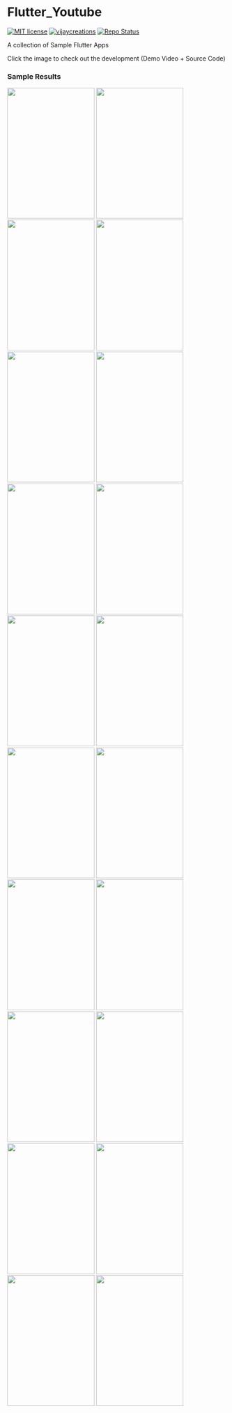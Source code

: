 # Flutter_Youtube

[![MIT license](https://img.shields.io/badge/License-MIT-green.svg)](https://github.com/vijayinyoutube/Flutter_Youtube) [![vijaycreations](https://img.shields.io/website-up-vijaycreations-green-red/http/cv.lbesson.qc.to.svg)](https://www.youtube.com/channel/UCBC_Z7jla1GSITcqLKAtPxQ) [![Repo Status](https://img.shields.io/badge/RepoStatus-Active-blue.svg)](https://github.com/vijayinyoutube/Flutter_Youtube)

A collection of Sample Flutter Apps 

Click the image to check out the development (Demo Video + Source Code)

### Sample Results

[<image src="https://user-images.githubusercontent.com/58719230/90309775-06341e00-df09-11ea-8470-3eb5bd1529c5.png" width="200" height="300">](https://youtu.be/Y4wtgNaA1C4) [<image src="https://user-images.githubusercontent.com/58719230/90309784-12b87680-df09-11ea-99f3-c26d46a90d95.png" width="200" height="300">](https://youtu.be/Y4wtgNaA1C4) [<image src="https://user-images.githubusercontent.com/58719230/90309803-3c719d80-df09-11ea-8af9-3a02506c1749.png" width="200" height="300">](https://youtu.be/fhc7Q27Ng30)  [<image src="https://user-images.githubusercontent.com/58719230/90309882-fff27180-df09-11ea-9713-ee564c077deb.png" width="200" height="300">](https://youtu.be/L5witIhu-44) [<image src="https://user-images.githubusercontent.com/58719230/90309888-084aac80-df0a-11ea-94b3-f266807ea13b.png" width="200" height="300">](https://youtu.be/rYUMcAZMn4E) [<image src="https://user-images.githubusercontent.com/58719230/90309895-18fb2280-df0a-11ea-96eb-847fce9f85c1.png" width="200" height="300">](https://youtu.be/n9Vx6d15vAE) [<image src="https://user-images.githubusercontent.com/58719230/90309899-21535d80-df0a-11ea-9e33-6e1fe48b96d4.png" width="200" height="300">](https://youtu.be/1rCAI5IfSS0) [<image src="https://user-images.githubusercontent.com/58719230/90309905-30d2a680-df0a-11ea-834f-95666f4da9ac.png" width="200" height="300">](https://youtu.be/JX1zTkURlTo) [<image src="https://user-images.githubusercontent.com/58719230/90309906-38924b00-df0a-11ea-8b1f-69d37d4bfadc.png" width="200" height="300">](https://youtu.be/3W9N_Chs71s) [<image src="https://user-images.githubusercontent.com/58719230/90309932-87d87b80-df0a-11ea-985c-3364c2ca882b.png" width="200" height="300">](https://youtu.be/gdx3HJR8cSA) <image src="https://user-images.githubusercontent.com/58719230/90309939-932ba700-df0a-11ea-9cd5-9b7736e226ec.png" width="200" height="300"> [<image src="https://user-images.githubusercontent.com/58719230/90309941-9c1c7880-df0a-11ea-9275-2ad9fce4c846.png" width="200" height="300">](https://youtu.be/_hxWjiHYpyU) [<image src="https://user-images.githubusercontent.com/58719230/90309944-a5a5e080-df0a-11ea-865b-0a57ca3cd78d.png" width="200" height="300">](https://youtu.be/iJG6RTPhsfI) [<image src="https://user-images.githubusercontent.com/58719230/90309946-afc7df00-df0a-11ea-9b87-c4502abe3a35.png" width="200" height="300">](https://youtu.be/azI1fkrE9ss) [<image src="https://user-images.githubusercontent.com/58719230/90309952-bc4c3780-df0a-11ea-96fa-5d0b374caaee.png" width="200" height="300">](https://youtu.be/T3mMXOW2UlI)
[<image src="https://user-images.githubusercontent.com/58719230/90309961-c66e3600-df0a-11ea-96d8-7feccc805a49.png" width="200" height="300">](https://youtu.be/9vK82e2-jVk)
[<image src="https://user-images.githubusercontent.com/58719230/90309967-ccfcad80-df0a-11ea-941c-887e2cf6f247.png" width="200" height="300">](https://youtu.be/Y0urnDORtBk) 
[<image src="https://user-images.githubusercontent.com/58719230/90309977-d7b74280-df0a-11ea-903e-271858b46774.png" width="200" height="300">](https://youtu.be/_1GKHoXR7LE) 
[<image src="https://user-images.githubusercontent.com/58719230/90309987-e43b9b00-df0a-11ea-8894-755ae21f9da3.png" width="200" height="300">](https://youtu.be/eyKL4S5Iw38) 
[<image src="https://user-images.githubusercontent.com/58719230/90309992-f3224d80-df0a-11ea-82ac-acbf2c891b18.png" width="200" height="300">](https://youtu.be/UYUHGMrnTHM) 


        
        




